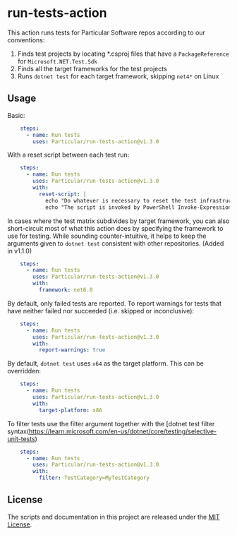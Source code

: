 # run-tests-action

This action runs tests for Particular Software repos according to our conventions:

1. Finds test projects by locating *.csproj files that have a `PackageReference` for `Microsoft.NET.Test.Sdk`
2. Finds all the target frameworks for the test projects
3. Runs `dotnet test` for each target framework, skipping `net4*` on Linux

## Usage

Basic:

```yaml
    steps:
      - name: Run tests
        uses: Particular/run-tests-action@v1.3.0
```

With a reset script between each test run:

```yaml
    steps:
      - name: Run tests
        uses: Particular/run-tests-action@v1.3.0
        with:
          reset-script: |
            echo "Do whatever is necessary to reset the test infrastructure between runs of each framework"
            echo "The script is invoked by PowerShell Invoke-Expression."
```

In cases where the test matrix subdivides by target framework, you can also short-circuit most of what this action does by specifying the framework to use for testing. While sounding counter-intuitive, it helps to keep the arguments given to `dotnet test` consistent with other repositories. (Added in v1.1.0)

```yaml
    steps:
      - name: Run tests
        uses: Particular/run-tests-action@v1.3.0
        with:
          framework: net6.0
```

By default, only failed tests are reported. To report warnings for tests that have neither failed nor succeeded (i.e. skipped or inconclusive):

```yaml
    steps:
      - name: Run tests
        uses: Particular/run-tests-action@v1.3.0
        with:
          report-warnings: true
```

By default, `dotnet test` uses `x64` as the target platform. This can be overridden:

```yaml
    steps:
      - name: Run tests
        uses: Particular/run-tests-action@v1.3.0
        with:
          target-platform: x86
```

To filter tests use the filter argument together with the [dotnet test filter syntax(https://learn.microsoft.com/en-us/dotnet/core/testing/selective-unit-tests)

```yaml
    steps:
      - name: Run tests
        uses: Particular/run-tests-action@v1.3.0
        with:
          filter: TestCategory=MyTestCategory
```

## License

The scripts and documentation in this project are released under the [MIT License](LICENSE.md).
